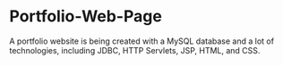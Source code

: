 # Portfolio-Web-Page
A portfolio website is being created with a MySQL database and a lot of technologies, including JDBC, HTTP Servlets, JSP, HTML, and CSS.
